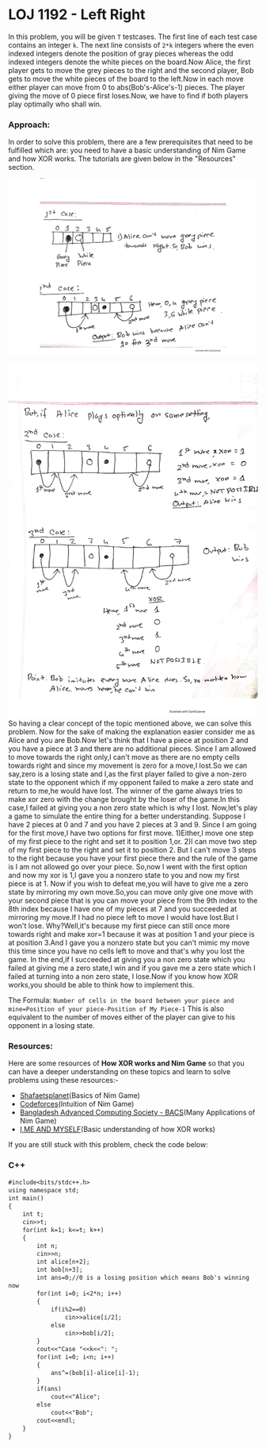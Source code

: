 # LOJ 1192 - Left Right

In this problem, you will be given `T` testcases. The first line of each test case contains an integer `k`. The next line consists of `2*k` integers where the even indexed integers denote the position of gray pieces whereas the odd indexed integers denote the white pieces on the board.Now Alice, the first player gets to move the grey pieces to the right and the second player, Bob gets to move the white pieces of the board to the left.Now in each move either player can move from 0 to abs(Bob's-Alice's-1) pieces.
The player giving the move of 0 piece first loses.Now, we have to find if both players play optimally who shall win.


### Approach:
In order to solve this problem, there are a few prerequisites that need to be fulfilled which are: you need to have a basic understanding of Nim Game and how XOR works. The tutorials are given below in the "Resources" section.

![img](1192-1.png)

![img](1192-2.png)
So having a clear concept of the topic mentioned above, we can solve this problem.
Now for the sake of making the explanation easier consider me as Alice and you are Bob.Now let's think that I have a piece at position 2 and you have a piece at 3 and there are  no additional pieces.
Since I am allowed to move towards the right only,I can't move as there are no empty cells towards right and since my movement is zero for a move,I lost.So we can say,zero is a losing state and I,as the first player failed to give a non-zero state to the opponent which if my opponent failed to make a zero state and return to me,he would have lost.
The winner of the game always tries to make xor zero with the change brought by the loser of the game.In this case,I failed at giving you a non zero state which is why I lost.
Now,let's play a game to simulate the entire thing for a better understanding.
Suppose I have 2 pieces at 0 and 7 and you have 2 pieces at 3 and 9.
Since I am going for the first move,I have two options for first move.
1)Either,I move one step of my first piece to the right and set it to position 1,or.
2)I can move two step of my first piece to the right and set it to position 2.
But I can't move 3 steps to the right because you have your first piece there and the rule of the game is I am not allowed go over your piece.
So,now I went with the first option and now my xor is 1,I gave you a nonzero state to you and now my first piece is at 1. Now if you wish to defeat me,you will have to give me a zero state by mirroring my own move.So,you can move only give one move with your second piece that is you can move your piece from the 9th index to the 8th index because I have one of my pieces at 7 and you succeeded at mirroring my move.If I had no piece left to move I would have lost.But I won't lose. Why?Well,it's because my first piece can still once more towards right and make xor=1 because it was at position 1 and your piece is at position 3.And I gave you a nonzero state but you can't mimic my move this time since you have no cells left to move and that's why you lost the game.
In the end,if I succeeded at giving you a  non zero state which you failed at giving me a zero state,I win and if you gave me a zero state which I failed at turning into a non zero state, I lose.Now if you know how XOR works,you should be able to think how to implement this.

The Formula:
```Number of cells in the board between your piece and mine=Position of your piece-Position of My Piece-1```
This is also equivalent to the number of moves either of the player can give to his opponent in a losing state.

### Resources:
Here are some resources of **How XOR works and Nim Game** so that you can have a deeper understanding on these topics and learn to solve problems using these resources:-

- [Shafaetsplanet](http://www.shafaetsplanet.com/?p=2608)(Basics of Nim Game)
- [Codeforces](https://codeforces.com/blog/entry/66040)(Intuition of Nim Game)
- [Bangladesh Advanced Computing Society - BACS](https://www.youtube.com/watch?v=2GoUYpQlAUY&t=9419s)(Many Applications of Nim Game)
- [I,ME AND MYSELF](http://zobayer.blogspot.com/2009/12/bitwise-operations-in-cc-part-1.html)(Basic understanding of how XOR works)

If you are still stuck with this problem, check the code below:

### C++
```
#include<bits/stdc++.h>
using namespace std;
int main()
{
    int t;
    cin>>t;
    for(int k=1; k<=t; k++)
    {
        int n;
        cin>>n;
        int alice[n+2];
        int bob[n+3];
        int ans=0;//0 is a losing position which means Bob's winning now
        for(int i=0; i<2*n; i++)
        {
            if(i%2==0)
                cin>>alice[i/2];
            else
                cin>>bob[i/2];
        }
        cout<<"Case "<<k<<": ";
        for(int i=0; i<n; i++)
        {
            ans^=(bob[i]-alice[i]-1);
        }
        if(ans)
            cout<<"Alice";
        else
            cout<<"Bob";
        cout<<endl;
    }
}
```
